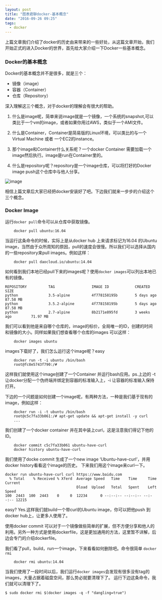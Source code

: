 ```yaml
---
layout: post
title: "图表君聊docker-基本概念"
date: "2016-09-26 09:25"
tags:
  - docker
---
```


上篇文章我们介绍了docker的历史由来带来的一些好处，从这篇文章开始，我们开始正式的进入Docker的世界，首先给大家介绍一下Docker一些基本概念。

### Docker的基本概念
Docker的基本概念并不是很多，就是三个：

* 镜像（image）
* 容器（Container）
* 仓库（Repository）

深入理解这三个概念，对于docker的理解会有很大的帮助。

1. 什么是image呢，简单来说image就是一个镜像，一个系统的snapshot,可以类比于一个vm的image，或者如果你用过AWS，类似于一个AMI文件。

2. 什么是Container，Container是简易版的Linux环境，可以类比的与一个Virtual Machine 或者 一个EC2的instance。
3. 那个image和Container什么关系呢？一个docker Container 需要加载一个image然后执行。image是run在Container里的。
4. 什么是repository呢？repository是一个image仓库，可以将打好的Docker image push这个仓库中与他人分享。

![image][image-1]

相信上篇文章后大家已经把docker安装好了吧。下边我们就来一步步的介绍这个三个概念。

### Docker Image
运行`docker pull`命令可以从仓库中获取镜像。

```
    docker pull ubuntu:16.04
```
当运行这条命令的时候，实际上是从docker hub 上来请求标记为16.04 的Ubuntu image，当然由于众所周知的原因，pull的速度会很慢。所以我们可以选择从国内的一些repository来pull images。例如这样：

```
    docker pull daocloud.io/ubuntu:14.04
```

如何看到我们本地已经pull下来的images呢？使用`docker images`可以列出本地已有的镜像。

```
REPOSITORY          TAG                 IMAGE ID            CREATED             SIZE
python              3.5-alpine          4f778158195b        5 days ago          87.58 MB
python              3.5.2-alpine        4f778158195b        5 days ago          87.58 MB
python              2.7-alpine          8b2171e895fd        3 weeks ago         71.97 MB

```
我们可以看到他是来自哪个仓库的，image的标价，全局唯一的ID，创建的时间 和镜像的大小。同样如果我们想查看哪个仓库的images 可以这样：

```
    docker images ubuntu
```
images下载好了，我们怎么运行这个image呢？easy

```
    docker run -t -i ubuntu /bin/bash
    root@fc8e5743f790:/#
```
这样我们就使用这个image创建了一个Container 并运行bash应用。ps.上边的 -t 让docker分配一个伪终端并绑定到容器的标准输入上，-i 让容器的标准输入保持打开。

下边的一个问题是如何创建一个image呢，有两种方法，一种是我们基于现有的image，例如这样：

```
    docker run -i -t ubuntu /bin/bash
    root@c5c7fa33b061:/# apt-get update && apt-get install -y curl
    ...
```
我们创建了一个docker container 并在其中装上curl，这是注意我们得记下他的ID。

```
    docker commit c5c7fa33b061 ubuntu-have-curl
    docker history ubuntu-have-curl
```
我们使用了docke commit 生成了一个new image ‘Ubuntu-have-curl’，并用docker history看看这个image的历史。
下来我们用这个image来curl一下。

```
docker run ubuntu-have-curl curl https://www.baidu.com
  % Total    % Received % Xferd  Average Speed   Time    Time     Time  Current
                                 Dload  Upload   Total   Spent    Left  Speed
100  2443  100  2443    0     0  12234      0 --:--:-- --:--:-- --:--:-- 12215

```
easy? Yes.这样我们就build一个带curl的Ubuntu image，你可以把他push 到 docker hub上，让更多人使用了。

使用docker commit 可以对于一个镜像做些简单的扩展，但不方便分享和他人的利用。另外一种方式是使用dockerfile，这是更加通用的方法，这里暂不详解，后边会专门的介绍dockerfile。

我们看了pull，build，run一个image，下来看看如何删除吧。命令很简单 `docker rmi`

``` shell
    docker rmi ubuntu:14.04
```
当我们使用了一段时间以后，我们运行`docker images`会发现有很多没有tag的images，大量占据着磁盘空间，那么势必就要清理下了。
运行下边这条命令，我们就可以清理下了。

```
$ sudo docker rmi $(docker images -q -f "dangling=true")

```








[image-1]:	%7B%7Burl%7D%7D/resources/img/image-run-container.PNG